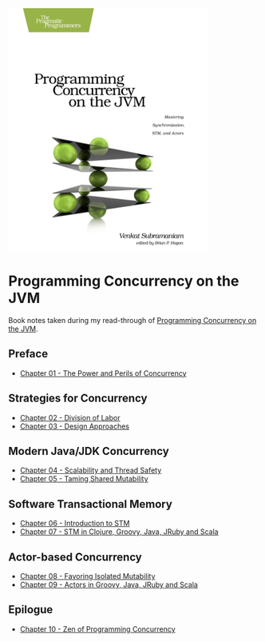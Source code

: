 <a href="https://www.amazon.com/Programming-Concurrency-JVM-Mastering-Synchronization/dp/193435676X" target="_blank" class="thumbnail">
 <img src="./images/pcj-book-cover.jpeg" alt="PCJ book cover" width="400px">
</a>

# Programming Concurrency on the JVM
Book notes taken during my read-through of [Programming Concurrency on the JVM](https://www.amazon.com/Programming-Concurrency-JVM-Mastering-Synchronization/dp/193435676X).

## Preface
 * [Chapter 01 - The Power and Perils of Concurrency](./chapter-01/)

## Strategies for Concurrency
 * [Chapter 02 - Division of Labor](./chapter-02)
 * [Chapter 03 - Design Approaches](./chapter-03)

## Modern Java/JDK Concurrency
 * [Chapter 04 - Scalability and Thread Safety](./chapter-04)
 * [Chapter 05 - Taming Shared Mutability](./chapter-05)

## Software Transactional Memory
 * [Chapter 06 - Introduction to STM](./chapter-06)
 * [Chapter 07 - STM in Clojure, Groovy, Java, JRuby and Scala](./chapter-07)

## Actor-based Concurrency
 * [Chapter 08 - Favoring Isolated Mutability](./chapter-08)
 * [Chapter 09 - Actors in Groovy, Java, JRuby and Scala](./chapter-09)

## Epilogue
 * [Chapter 10 - Zen of Programming Concurrency](./chapter-10)
